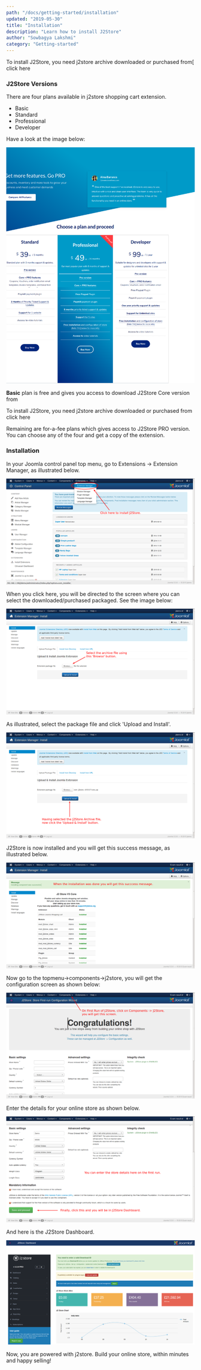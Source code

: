```yaml
---
path: "/docs/getting-started/installation"
updated: "2019-05-30"
title: "Installation"
description: "Learn how to install J2Store"
author: "Sowbagya Lakshmi"
category: "Getting-started"
---
```


To install J2Store, you need j2store archive downloaded or purchased from[ <link-text url="http://www.j2store.org/download.html" target="_blank" rel="noopener">click here</link-text>

### J2Store Versions
There are four plans available in j2store shopping cart extension.

*   Basic
*   Standard
*   Professional
*   Developer

Have a look at the image below:

![Installation-planandproceed](https://raw.githubusercontent.com/j2store/doc-images/master/getting-started/Installation/Installation-Planandproceed.png)


**Basic** plan is free and gives you access to download J2Store Core version from[ ](http://www.j2store.org/download.htm)

To install J2Store, you need j2store archive downloaded or purchased from <link-text url="http://www.j2store.org/download.html" target="_blank" rel="noopener">click here</link-text>

Remaining are for-a-fee plans which gives access to J2Store PRO version. You can choose any of the four and get a copy of the extension.


### Installation

In your Joomla control panel top menu, go to Extensions -> Extension Manager, as illustrated below.

![Installation-extensionmanager](https://raw.githubusercontent.com/j2store/doc-images/master/getting-started/Installation/Installation-extensionmanager.png)


When you click here, you will be directed to the screen where you can select the downloaded/purchased packaged. See the image below:

![Installation-browse](https://raw.githubusercontent.com/j2store/doc-images/master/getting-started/Installation/Installation-browse.png)


As illustrated, select the package file and click 'Upload and Install'.

![Installation-uploadinstall](https://raw.githubusercontent.com/j2store/doc-images/master/getting-started/Installation/Installation-uploadinstall.png)


J2Store is now installed and you will get this success message, as illustrated below.

![Installation-success-message](https://raw.githubusercontent.com/j2store/doc-images/master/getting-started/Installation/Installation-success.png)


Now go to the topmenu->components->j2store, you will get the configuration screen as shown below:

![Installation-storeconfiguration](https://raw.githubusercontent.com/j2store/doc-images/master/getting-started/Installation/Installation-Store-config.png)



Enter the details for your online store as shown below.

![Installation-configenterdetails](https://raw.githubusercontent.com/j2store/doc-images/master/getting-started/Installation/Installation-configenterdetails.png)


And here is the J2Store Dashboard.

![Installation-dashboard](https://raw.githubusercontent.com/j2store/doc-images/master/getting-started/Installation/Installation-dashboard.png)


Now, you are powered with j2store. Build your online store, within minutes and happy selling!
